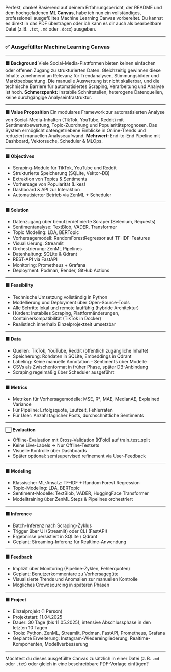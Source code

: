 Perfekt, danke! Basierend auf deinem Erfahrungsbericht, der README und dem hochgeladenen **ML Canvas**, habe ich nun ein vollständiges, professionell ausgefülltes Machine Learning Canvas vorbereitet. Du kannst es direkt in das PDF übertragen oder ich kann es dir auch als bearbeitbare Datei (z. B. `.txt`, `.md` oder `.docx`) ausgeben.

---

### ✅ **Ausgefüllter Machine Learning Canvas**

---

**🟦 Background**
Viele Social-Media-Plattformen bieten keinen einfachen oder offenen Zugang zu strukturierten Daten. Gleichzeitig gewinnen diese Inhalte zunehmend an Relevanz für Trendanalysen, Stimmungsbilder und Marktbeobachtung. Die manuelle Auswertung ist nicht skalierbar, und die technische Barriere für automatisiertes Scraping, Verarbeitung und Analyse ist hoch.
**Schmerzpunkt:** Instabile Schnittstellen, heterogene Datenquellen, keine durchgängige Analyseinfrastruktur.

---

**🟩 Value Proposition**
Ein modulares Framework zur automatisierten Analyse von Social-Media-Inhalten (TikTok, YouTube, Reddit) mit Sentimentbewertung, Topic-Zuordnung und Popularitätsprognosen. Das System ermöglicht datengetriebene Einblicke in Online-Trends und reduziert manuellen Analyseaufwand.
**Mehrwert:** End-to-End Pipeline mit Dashboard, Vektorsuche, Scheduler & MLOps.

---

**🟨 Objectives**

- Scraping-Module für TikTok, YouTube und Reddit
- Strukturierte Speicherung (SQLite, Vektor-DB)
- Extraktion von Topics & Sentiments
- Vorhersage von Popularität (Likes)
- Dashboard & API zur Interaktion
- Automatisierter Betrieb via ZenML + Scheduler

---

**🟥 Solution**

- Datenzugang über benutzerdefinierte Scraper (Selenium, Requests)
- Sentimentanalyse: TextBlob, VADER, Transformer
- Topic Modeling: LDA, BERTopic
- Vorhersagemodell: RandomForestRegressor auf TF-IDF-Features
- Visualisierung: Streamlit
- Orchestrierung: ZenML Pipelines
- Datenhaltung: SQLite & Qdrant
- REST-API via FastAPI
- Monitoring: Prometheus + Grafana
- Deployment: Podman, Render, GitHub Actions

---

**🟪 Feasibility**

- Technische Umsetzung vollständig in Python
- Modellierung und Deployment über Open-Source-Tools
- Alle Schritte lokal und remote lauffähig (hybride Architektur)
- Hürden: Instabiles Scraping, Plattformänderungen, Containerkompatibilität (TikTok in Docker)
- Realistisch innerhalb Einzelprojektzeit umsetzbar

---

**🟫 Data**

- Quellen: TikTok, YouTube, Reddit (öffentlich zugängliche Inhalte)
- Speicherung: Rohdaten in SQLite, Embeddings in Qdrant
- Labeling: Keine manuelle Annotation – Sentiments über Modelle
- CSVs als Zwischenformat in früher Phase, später DB-Anbindung
- Scraping regelmäßig über Scheduler ausgeführt

---

**🟧 Metrics**

- Metriken für Vorhersagemodelle: MSE, R², MAE, MedianAE, Explained Variance
- Für Pipeline: Erfolgsquote, Laufzeit, Fehlerraten
- Für User: Anzahl täglicher Posts, durchschnittliche Sentiments

---

**⬜ Evaluation**

- Offline-Evaluation mit Cross-Validation (KFold) auf train_test_split
- Keine Live-Labels → Nur Offline-Testsets
- Visuelle Kontrolle über Dashboards
- Später optional: semisupervised refinement via User-Feedback

---

**🟫 Modeling**

- Klassischer ML-Ansatz: TF-IDF + Random Forest Regression
- Topic-Modeling: LDA, BERTopic
- Sentiment-Modelle: TextBlob, VADER, HuggingFace Transformer
- Modelltraining über ZenML Steps & Pipelines orchestriert

---

**⬛ Inference**

- Batch-Inferenz nach Scraping-Zyklus
- Trigger über UI (Streamlit) oder CLI (FastAPI)
- Ergebnisse persistiert in SQLite / Qdrant
- Geplant: Streaming-Inferenz für Realtime-Anwendung

---

**🟥 Feedback**

- Implizit über Monitoring (Pipeline-Zyklen, Fehlerquoten)
- Geplant: Benutzerkommentare zu Vorhersagegüte
- Visualisierte Trends und Anomalien zur manuellen Kontrolle
- Mögliches Crowdsourcing in späteren Phasen

---

**🟦 Project**

- Einzelprojekt (1 Person)
- Projektstart: 11.04.2025
- Dauer: 30 Tage (bis 11.05.2025), intensive Abschlussphase in den letzten 10 Tagen
- Tools: Python, ZenML, Streamlit, Podman, FastAPI, Prometheus, Grafana
- Geplante Erweiterung: Instagram-Wiedereingliederung, Realtime-Komponenten, Modellverbesserung

---

Möchtest du dieses ausgefüllte Canvas zusätzlich in einer Datei (z. B. `.md` oder `.txt`) oder gleich in eine beschreibbare PDF-Vorlage einfügen?
